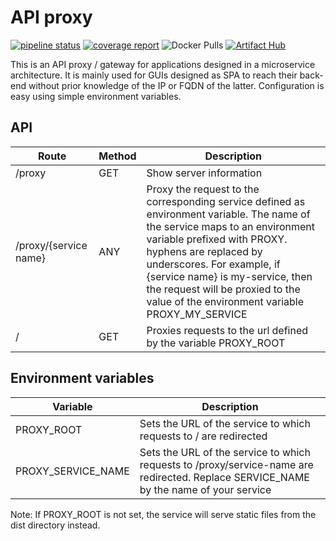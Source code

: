# API proxy

[![pipeline status](https://gitlab.com/moreillon_ci/api_proxy/badges/master/pipeline.svg)](https://gitlab.com/moreillon_ci/api_proxy)
[![coverage report](https://gitlab.com/moreillon_ci/api_proxy/badges/master/coverage.svg)](https://gitlab.com/moreillon_ci/api_proxy)
![Docker Pulls](https://img.shields.io/docker/pulls/moreillon/api-proxy)
[![Artifact Hub](https://img.shields.io/endpoint?url=https://artifacthub.io/badge/repository/moreillon)](https://artifacthub.io/packages/search?repo=moreillon)

This is an API proxy / gateway for applications designed in a microservice architecture.
It is mainly used for GUIs designed as SPA to reach their back-end without prior knowledge of the IP or FQDN of the latter.
Configuration is easy using simple environment variables.

## API

| Route                 | Method | Description                                                                                                                                                                                                                                                                                                                                |
| --------------------- | ------ | ------------------------------------------------------------------------------------------------------------------------------------------------------------------------------------------------------------------------------------------------------------------------------------------------------------------------------------------ |
| /proxy                | GET    | Show server information                                                                                                                                                                                                                                                                                                                    |
| /proxy/{service name} | ANY    | Proxy the request to the corresponding service defined as environment variable. The name of the service maps to an environment variable prefixed with PROXY. hyphens are replaced by underscores. For example, if {service name} is my-service, then the request will be proxied to the value of the environment variable PROXY_MY_SERVICE |
| /                     | GET    | Proxies requests to the url defined by the variable PROXY_ROOT                                                                                                                                                                                                                                                                             |

## Environment variables

| Variable           | Description                                                                                                                           |
| ------------------ | ------------------------------------------------------------------------------------------------------------------------------------- |
| PROXY_ROOT         | Sets the URL of the service to which requests to / are redirected                                                                     |
| PROXY_SERVICE_NAME | Sets the URL of the service to which requests to /proxy/service-name are redirected. Replace SERVICE_NAME by the name of your service |

Note: If PROXY_ROOT is not set, the service will serve static files from the dist directory instead.
